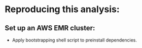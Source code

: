 # Reproducing this analysis:

## Set up an AWS EMR cluster:
- Apply bootstrapping shell script to preinstall dependencies. 
